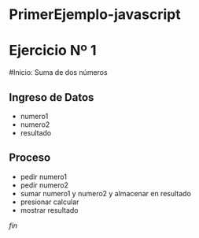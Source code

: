 # PrimerEjemplo-javascript
# Ejercicio Nº 1
#Inicio: Suma de dos números
## Ingreso de Datos
- numero1
- numero2
- resultado

## Proceso
- pedir numero1
- pedir numero2
- sumar numero1 y numero2 y almacenar en resultado
- presionar calcular
- mostrar resultado

*fin*